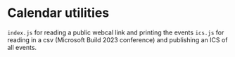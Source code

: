 # Calendar utilities 
`index.js` for reading a public webcal link and printing the events
`ics.js` for reading in a csv (Microsoft Build 2023 conference) and publishing an ICS of all events. 